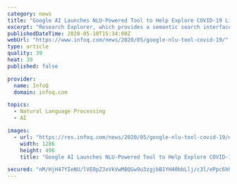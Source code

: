 ```yaml
---
category: news
title: "Google AI Launches NLU-Powered Tool to Help Explore COVID-19 Literature"
excerpt: "Research Explorer, which provides a semantic search interface on top of the COVID-19 Open Research Dataset to help scientists and researchers efficiently analyze all of the dataset’s journal articles and preprints."
publishedDateTime: 2020-05-10T15:34:00Z
webUrl: "https://www.infoq.com/news/2020/05/google-nlu-tool-covid-19/"
type: article
quality: 39
heat: 39
published: false

provider:
  name: InfoQ
  domain: infoq.com

topics:
  - Natural Language Processing
  - AI

images:
  - url: "https://res.infoq.com/news/2020/05/google-nlu-tool-covid-19/en/resources/1google-nlu-covid-1589109302112.jpg"
    width: 1286
    height: 496
    title: "Google AI Launches NLU-Powered Tool to Help Explore COVID-19 Literature"

secured: "nM/HjH47YIeNU/lVEOpZJxVkVwM8QGw9u3zgjbB1YH40bbLlj/c3l/ePpc6hhgtvbvurFV6ajNdPWS8mmCgQSATf0xhbPpc0y5wcGOB4vW+dtDe9EH6vmlcjurySCgKKg8Ai3iXVhhaUqyYzXDC0DSFjdtocYGwGflnsT5QlO5at1fUfX0orJBl2Psby9n1ZPDjec66KVYk5Qxnt92wTRHdLf42pLx56IFhZsUl2K6oGNMVtomn9JHT2HY7ef54spJGuMj1b19RRUwWdMZv9+EwITTUQRS0V+1NOIoQsXjSzWEL6vy+our9QGUjtGqCzbwv/HRmnjzrdo3wspsBvQm+ga2hfMYNuZXUV0FG2XraFGEC9rrSx1SIxdj7+Gk1hw2MN7NzfPQ4cFSSHIYWLNY88vsx9xJNlWmkgMjubdNkHzFW4btoL2RVLyIXqP3ZCn28WEyFiI5IVy7uXvguDfDJxD/JS82UHJiVYTPKUpNs=;vpkn0D4Zh7A1okkoFC02Pg=="
---
```


